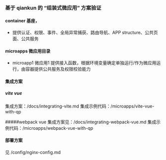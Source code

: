 ### 基于 qiankun 的 “组装式微应用” 方案验证

#### container 基座，
- 提供认证、权限、事件、全局异常捕获、路由导航、APP structure、公共页面、公共服务

#### microapps 微应用目录
- microapp1 微应用1 提供接入函数，根据环境变量确定单独运行/作为微应用运行，由容器提供公共服务及权限校验能力

#### 集成方案
##### vite vue 
集成方案：/docs/integrating-vite.md
集成示例代码：/microapps/vite-vue-with-qp

#####webpack vue 
集成方案见：/docs/integrating-webpack-vue.md
集成示例代码：/microapps/webpack-vue-with-qp

#### 部署方案
见 /config/nginx-config.md

